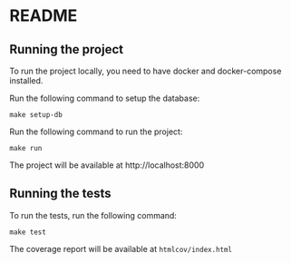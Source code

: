 # README

## Running the project

To run the project locally, you need to have docker and docker-compose installed.

Run the following command to setup the database:

```
make setup-db
```

Run the following command to run the project:

```
make run
```

The project will be available at http://localhost:8000

## Running the tests

To run the tests, run the following command:

```
make test
```

The coverage report will be available at `htmlcov/index.html`
